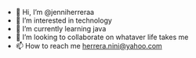 - 👋 Hi, I’m @jenniherreraa
- 👀 I’m interested in technology
- 🌱 I’m currently learning java
- 💞️ I’m looking to collaborate on whataver life takes me
- 📫 How to reach me herrera.nini@yahoo.com

<!---
jenniherreraa/jenniherreraa is a ✨ special ✨ repository because its `README.md` (this file) appears on your GitHub profile.
You can click the Preview link to take a look at your changes.
--->
